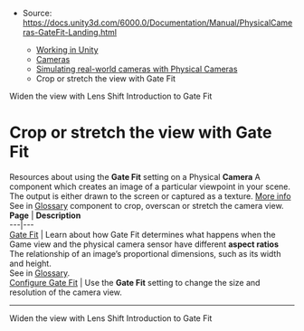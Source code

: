 * Source: https://docs.unity3d.com/6000.0/Documentation/Manual/PhysicalCameras-GateFit-Landing.html

  * [Working in Unity](https://docs.unity3d.com/6000.0/Documentation/Manual/working-in-unity.html)
  * [Cameras](https://docs.unity3d.com/6000.0/Documentation/Manual/Cameras.html)
  * [Simulating real-world cameras with Physical Cameras](https://docs.unity3d.com/6000.0/Documentation/Manual/PhysicalCameras.html)
  * Crop or stretch the view with Gate Fit


[](https://docs.unity3d.com/6000.0/Documentation/Manual/PhysicalCameras-LensShift.html)
Widen the view with Lens Shift
[](https://docs.unity3d.com/6000.0/Documentation/Manual/PhysicalCameras-GateFit.html)
Introduction to Gate Fit
# Crop or stretch the view with Gate Fit
Resources about using the **Gate Fit** setting on a Physical **Camera** A component which creates an image of a particular viewpoint in your scene. The output is either drawn to the screen or captured as a texture. [More info](https://docs.unity3d.com/6000.0/Documentation/Manual/CamerasOverview.html)  
See in [Glossary](https://docs.unity3d.com/6000.0/Documentation/Manual/Glossary.html#Camera) component to crop, overscan or stretch the camera view.
**Page** | **Description**  
---|---  
[Gate Fit](https://docs.unity3d.com/6000.0/Documentation/Manual/PhysicalCameras-GateFit.html) | Learn about how Gate Fit determines what happens when the Game view and the physical camera sensor have different **aspect ratios** The relationship of an image’s proportional dimensions, such as its width and height.  
See in [Glossary](https://docs.unity3d.com/6000.0/Documentation/Manual/Glossary.html#AspectRatio).  
[Configure Gate Fit](https://docs.unity3d.com/6000.0/Documentation/Manual/PhysicalCameras-GateFit-Configure.html) | Use the **Gate Fit** setting to change the size and resolution of the camera view.  
* * *
[](https://docs.unity3d.com/6000.0/Documentation/Manual/PhysicalCameras-LensShift.html)
Widen the view with Lens Shift
[](https://docs.unity3d.com/6000.0/Documentation/Manual/PhysicalCameras-GateFit.html)
Introduction to Gate Fit
